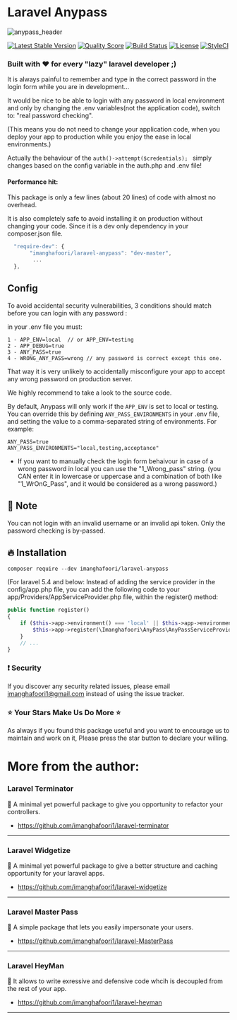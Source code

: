 # Laravel Anypass

![anypass_header](https://user-images.githubusercontent.com/6961695/40175717-4fa063de-59ee-11e8-8124-fbb53c8ba653.png)

[![Latest Stable Version](https://poser.pugx.org/imanghafoori/laravel-anypass/v/stable)](https://packagist.org/packages/imanghafoori/laravel-anypass)
<a href="https://scrutinizer-ci.com/g/imanghafoori1/laravel-anypass"><img src="https://img.shields.io/scrutinizer/g/imanghafoori1/laravel-anypass.svg?style=round-square" alt="Quality Score"></img></a>
[![Build Status](https://scrutinizer-ci.com/g/imanghafoori1/laravel-anypass/badges/build.png?b=master)](https://scrutinizer-ci.com/g/imanghafoori1/laravel-anypass/build-status/master)
[![License](https://poser.pugx.org/imanghafoori/laravel-anypass/license)](https://packagist.org/packages/imanghafoori/laravel-anypass)
[![StyleCI](https://github.styleci.io/repos/132257244/shield?branch=master)](https://github.styleci.io/repos/132257244)

### Built with :heart: for every "lazy" laravel developer ;)


It is always painful to remember and type in the correct password in the login form while you are in development...

It would be nice to be able to login with any password in local environment and only by changing the .env variables(not the application code), switch to: "real password checking". 

(This means you do not need to change your application code, when you deploy your app to production while you enjoy the ease in local environments.)


Actually the behaviour of the `auth()->attempt($credentials); ` simply changes based on the config variable in the auth.php and .env file!


#### Performance hit: 

This package is only a few lines (about 20 lines) of code with almost no overhead.

It is also completely safe to avoid installing it on production without changing your code. Since it is a dev only dependency in your composer.json file.
```js
  "require-dev": {
       "imanghafoori/laravel-anypass": "dev-master",
        ...
  },
```
## Config 

To avoid accidental security vulnerabilities, 3 conditions should match before you can login with any password :

in your .env file you must:
```
1 - APP_ENV=local  // or APP_ENV=testing
2 - APP_DEBUG=true
3 - ANY_PASS=true
4 - WRONG_ANY_PASS=wrong // any password is correct except this one.
```
 
That way it is very unlikely to accidentally misconfigure your app to accept any wrong password on production server.

We highly recommend to take a look to the source code.

By default, Anypass will only work if the `APP_ENV` is set to local or testing. You can override this by defining `ANY_PASS_ENVIRONMENTS` in your .env file, and setting the value to a comma-separated string of environments. For example:
```
ANY_PASS=true
ANY_PASS_ENVIRONMENTS="local,testing,acceptance"
```

- If you want to manually check the login form behaivour in case of a wrong password in local you can use the "1_Wrong_pass" string. (you CAN enter it in lowercase or uppercase and a combination of both like "1_WrOnG_Pass", and it would be considered as a wrong password.)

## :heartbeat: Note 

You can not login with an invalid username or an invalid api token. Only the password checking is by-passed.

## :fire: Installation

```
composer require --dev imanghafoori/laravel-anypass
```


(For laravel 5.4 and below: Instead of adding the service provider in the config/app.php file, you can add the following code to your app/Providers/AppServiceProvider.php file, within the register() method:

```php
public function register()
{
    if ($this->app->environment() === 'local' || $this->app->environment() === 'testing') {
        $this->app->register(\Imanghafoori\AnyPass\AnyPassServiceProvider::class);
    }
    // ...
}
```

### :exclamation: Security
If you discover any security related issues, please email imanghafoori1@gmail.com instead of using the issue tracker.


### :star: Your Stars Make Us Do More :star:
As always if you found this package useful and you want to encourage us to maintain and work on it, Please press the star button to declare your willing.


# More from the author:

### Laravel Terminator

 :gem: A minimal yet powerful package to give you opportunity to refactor your controllers.

- https://github.com/imanghafoori1/laravel-terminator

------------------

### Laravel Widgetize

 :gem: A minimal yet powerful package to give a better structure and caching opportunity for your laravel apps.

- https://github.com/imanghafoori1/laravel-widgetize


-------------------

### Laravel Master Pass

 :gem: A simple package that lets you easily impersonate your users.

- https://github.com/imanghafoori1/laravel-MasterPass

------------------

### Laravel HeyMan

 :gem: It allows to write exressive and defensive code whcih is decoupled from the rest of your app.

- https://github.com/imanghafoori1/laravel-heyman

----------------

